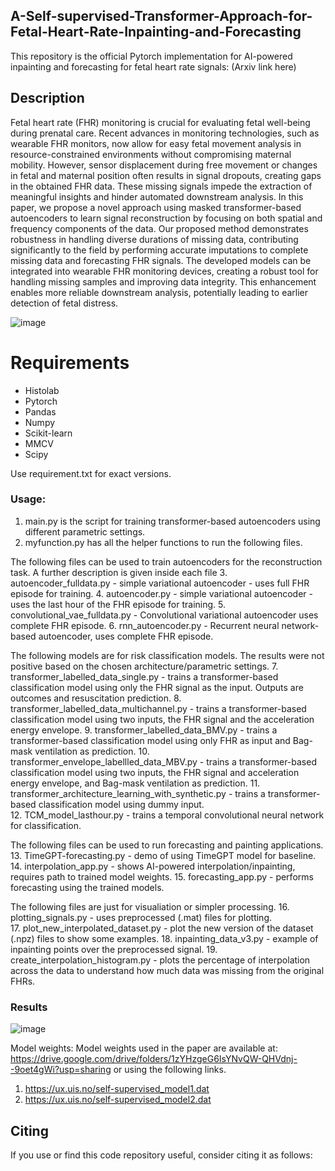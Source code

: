 ## A-Self-supervised-Transformer-Approach-for-Fetal-Heart-Rate-Inpainting-and-Forecasting

This repository is the official Pytorch implementation for AI-powered inpainting and forecasting for fetal heart rate signals: (Arxiv link here)

## Description

Fetal heart rate (FHR) monitoring is crucial for evaluating fetal well-being during prenatal care. Recent advances in monitoring technologies, such as wearable FHR monitors, now allow for easy fetal movement analysis in resource-constrained environments without compromising maternal mobility. However, sensor displacement during free movement or changes in fetal and maternal position often results in signal dropouts, creating gaps in the obtained FHR data. These missing signals impede the extraction of meaningful insights and hinder automated downstream analysis. In this paper, we propose a novel approach using masked transformer-based autoencoders to learn signal reconstruction by focusing on both spatial and frequency components of the data. Our proposed method demonstrates robustness in handling diverse durations of missing data, contributing significantly to the field by performing accurate imputations to complete missing data and forecasting FHR signals. The developed models can be integrated into wearable FHR monitoring devices, creating a robust tool for handling missing samples and improving data integrity. This enhancement enables more reliable downstream analysis, potentially leading to earlier detection of fetal distress.

![image](https://github.com/user-attachments/assets/1570e5fe-4147-4006-91fa-7275228d2e41)


# Requirements
- Histolab
- Pytorch
- Pandas
- Numpy
- Scikit-learn
- MMCV
- Scipy

Use requirement.txt for exact versions. 

### Usage:
1. main.py is the script for training transformer-based autoencoders using different parametric settings. 
2. myfunction.py has all the helper functions to run the following files. 

The following files can be used to train autoencoders for the reconstruction task. A further description is given inside each file
3. autoencoder_fulldata.py - simple variational autoencoder - uses full FHR episode for training.
4. autoencoder.py - simple variational autoencoder - uses the last hour of the FHR episode for training.
5. convolutional_vae_fulldata.py - Convolutional variational autoencoder uses complete FHR episode.
6. rnn_autoencoder.py - Recurrent neural network-based autoencoder, uses complete FHR episode.


The following models are for risk classification models. The results were not positive based on the chosen architecture/parametric settings. 
7. transformer_labelled_data_single.py - trains a transformer-based classification model using only the FHR signal as the input. Outputs are outcomes and resuscitation prediction.
8. transformer_labelled_data_multichannel.py - trains a transformer-based classification model using two inputs, the FHR signal and the acceleration energy envelope. 
9. transformer_labelled_data_BMV.py - trains a transformer-based classification model using only FHR as input and Bag-mask ventilation as prediction. 
10. transformer_envelope_labellled_data_MBV.py -  trains a transformer-based classification model using two inputs, the FHR signal and acceleration energy envelope, and Bag-mask ventilation as prediction. 
11. transformer_architecture_learning_with_synthetic.py -  trains a transformer-based classification model using dummy input.  
12. TCM_model_lasthour.py - trains a temporal convolutional neural network for classification. 

The following files can be used to run forecasting and painting applications. 
13. TimeGPT-forecasting.py - demo of using TimeGPT model for baseline.
14. interpolation_app.py - shows AI-powered interpolation/inpainting, requires path to trained model weights.
15. forecasting_app.py - performs forecasting using the trained models. 

The following files are just for visualiation or simpler processing.
16. plotting_signals.py - uses preprocessed (.mat) files for plotting.  
17. plot_new_interpolated_dataset.py - plot the new version of the dataset (.npz) files to show some examples.
18. inpainting_data_v3.py - example of inpainting points over the preprocessed signal. 
19. create_interpolation_histogram.py - plots the percentage of interpolation across the data to understand how much data was missing from the original FHRs.



### Results
![image](https://github.com/user-attachments/assets/c474fdda-7e96-453d-940e-8156cd2a7191)


Model weights:
Model weights used in the paper are available at: https://drive.google.com/drive/folders/1zYHzgeG6IsYNvQW-QHVdnj--9oet4gWi?usp=sharing
or using the following links.
1. https://ux.uis.no/self-supervised_model1.dat
2. https://ux.uis.no/self-supervised_model2.dat

## Citing
If you use or find this code repository useful, consider citing it as follows:
```@misc{}}

```





